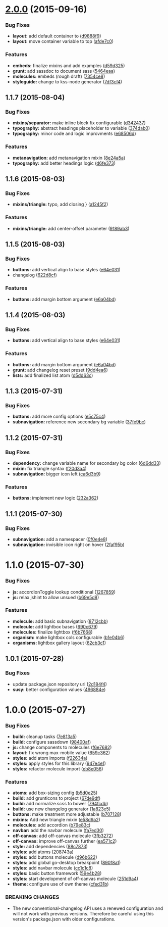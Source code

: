 <a name="2.0.0"></a>
# [2.0.0](https://github.com/rafhun/styles-library/compare/v1.1.7...v2.0.0) (2015-09-16)


### Bug Fixes

* **layout:** add default container to ([d9888f9](https://github.com/rafhun/styles-library/commit/d9888f9))
* **layout:** move container variable to top ([afde7c0](https://github.com/rafhun/styles-library/commit/afde7c0))

### Features

* **embeds:** finalize mixins and add examples ([d59d325](https://github.com/rafhun/styles-library/commit/d59d325))
* **grunt:** add sassdoc to document sass ([5464eaa](https://github.com/rafhun/styles-library/commit/5464eaa))
* **molecules:** embeds (rough draft) ([7354ce8](https://github.com/rafhun/styles-library/commit/7354ce8))
* **styleguide:** change to kss-node generator ([7df3cf4](https://github.com/rafhun/styles-library/commit/7df3cf4))



<a name="1.1.7"></a>
## 1.1.7 (2015-08-04)


### Bug Fixes

* **mixins/separator:** make inline block fix configurable ([d342437](https://github.com/rafhun/styles-library/commit/d342437))
* **typography:** abstract headings placeholder to variable ([374dab0](https://github.com/rafhun/styles-library/commit/374dab0))
* **typography:** minor code and logic improvments ([e68506d](https://github.com/rafhun/styles-library/commit/e68506d))

### Features

* **metanavigation:** add metanavigation mixin ([8e24a5a](https://github.com/rafhun/styles-library/commit/8e24a5a))
* **typography:** add better headings logic ([d6fe373](https://github.com/rafhun/styles-library/commit/d6fe373))



<a name="1.1.6"></a>
## 1.1.6 (2015-08-03)


### Bug Fixes

* **mixins/triangle:** typo, add closing } ([a1245f2](https://github.com/rafhun/styles-library/commit/a1245f2))

### Features

* **mixins/triangle:** add center-offset parameter ([9189ab3](https://github.com/rafhun/styles-library/commit/9189ab3))



<a name="1.1.5"></a>
## 1.1.5 (2015-08-03)


### Bug Fixes

* **buttons:** add vertical align to base styles ([e64e031](https://github.com/rafhun/styles-library/commit/e64e031))
* changelog ([622d8cf](https://github.com/rafhun/styles-library/commit/622d8cf))

### Features

* **buttons:** add margin bottom argument ([e6a04bd](https://github.com/rafhun/styles-library/commit/e6a04bd))



<a name="1.1.4"></a>
## 1.1.4 (2015-08-03)


### Bug Fixes

* **buttons:** add vertical align to base styles ([e64e031](https://github.com/rafhun/styles-library/commit/e64e031))

### Features

* **buttons:** add margin bottom argument ([e6a04bd](https://github.com/rafhun/styles-library/commit/e6a04bd))
* **grunt:** add changelog reset preset ([9dd4ea6](https://github.com/rafhun/styles-library/commit/9dd4ea6))
* **lists:** add finalized list atom ([d5dd63c](https://github.com/rafhun/styles-library/commit/d5dd63c))



<a name="1.1.3"></a>
## 1.1.3 (2015-07-31)


### Bug Fixes

* **buttons:** add more config options ([e5c75c4](https://github.com/rafhun/styles-library/commit/e5c75c4))
* **subnavigation:** reference new secondary bg variable ([37fe9bc](https://github.com/rafhun/styles-library/commit/37fe9bc))



<a name="1.1.2"></a>
## 1.1.2 (2015-07-31)


### Bug Fixes

* **dependency:** change variable name for secondary bg color ([6d6dd33](https://github.com/rafhun/styles-library/commit/6d6dd33))
* **mixin:** fix triangle syntax ([f20d3a4](https://github.com/rafhun/styles-library/commit/f20d3a4))
* **subnavigation:** bigger icon left ([ca6d3b9](https://github.com/rafhun/styles-library/commit/ca6d3b9))

### Features

* **buttons:** implement new logic ([232a362](https://github.com/rafhun/styles-library/commit/232a362))



<a name="1.1.1"></a>
## 1.1.1 (2015-07-30)


### Bug Fixes

* **subnavigation:** add a namespacer ([0f0e4e8](https://github.com/rafhun/styles-library/commit/0f0e4e8))
* **subnavigation:** invisible icon right on hover ([2faf95b](https://github.com/rafhun/styles-library/commit/2faf95b))



<a name="1.1.0"></a>
# 1.1.0 (2015-07-30)


### Bug Fixes

* **js:** accordionToggle lookup conditional ([1267859](https://github.com/rafhun/styles-library/commit/1267859))
* **js:** relax jshint to allow unsued ([b69e5d8](https://github.com/rafhun/styles-library/commit/b69e5d8))

### Features

* **molecule:** add basic subnavigation ([8712cbb](https://github.com/rafhun/styles-library/commit/8712cbb))
* **molecule:** add lightbox bases ([690c679](https://github.com/rafhun/styles-library/commit/690c679))
* **molecules:** finalize lightbox ([f6b7668](https://github.com/rafhun/styles-library/commit/f6b7668))
* **organism:** make lightbox cols configurable ([b1e04b6](https://github.com/rafhun/styles-library/commit/b1e04b6))
* **organisms:** lightbox gallery layout ([62cb3c1](https://github.com/rafhun/styles-library/commit/62cb3c1))



<a name="1.0.1"></a>
## 1.0.1 (2015-07-28)


### Bug Fixes

* update package.json repository url ([2d184f4](https://github.com/rafhun/styles-library/commit/2d184f4))
* **susy:** better configuration values ([496884e](https://github.com/rafhun/styles-library/commit/496884e))



<a name="1.0.0"></a>
# 1.0.0 (2015-07-27)


### Bug Fixes

* **build:** cleanup tasks ([7e813a5](https://github.com/rafhun/styles-library/commit/7e813a5))
* **build:** configure sassdown ([98400af](https://github.com/rafhun/styles-library/commit/98400af))
* **js:** change components to molecules ([f6e7682](https://github.com/rafhun/styles-library/commit/f6e7682))
* **layout:** fix wrong max-mobile value ([659c362](https://github.com/rafhun/styles-library/commit/659c362))
* **styles:** add atom imports ([f22634a](https://github.com/rafhun/styles-library/commit/f22634a))
* **styles:** apply styles for this library ([947e4e1](https://github.com/rafhun/styles-library/commit/947e4e1))
* **styles:** refactor molecule import ([eb8e056](https://github.com/rafhun/styles-library/commit/eb8e056))

### Features

* **atoms:** add box-sizing config ([b5d0e25](https://github.com/rafhun/styles-library/commit/b5d0e25))
* **build:** add grunticons to project ([67de9df](https://github.com/rafhun/styles-library/commit/67de9df))
* **build:** add normalize.scss to bower ([794fcdb](https://github.com/rafhun/styles-library/commit/794fcdb))
* **build:** use new changelog generator ([1a823e5](https://github.com/rafhun/styles-library/commit/1a823e5))
* **buttons:** make treatment more adjustable ([b707128](https://github.com/rafhun/styles-library/commit/b707128))
* **mixins:** Add new triangle mixin ([e58d9a2](https://github.com/rafhun/styles-library/commit/e58d9a2))
* **molecules:** add accordion ([b79e83c](https://github.com/rafhun/styles-library/commit/b79e83c))
* **navbar:** add the navbar molecule ([fa7ed30](https://github.com/rafhun/styles-library/commit/fa7ed30))
* **off-canvas:** add off-canvas molecule ([3fb3272](https://github.com/rafhun/styles-library/commit/3fb3272))
* **off-canvas:** improve off-canvas further ([ea571c2](https://github.com/rafhun/styles-library/commit/ea571c2))
* **style:** add dependencies ([88c7873](https://github.com/rafhun/styles-library/commit/88c7873))
* **styles:** add atoms ([208743a](https://github.com/rafhun/styles-library/commit/208743a))
* **styles:** add buttons molecule ([d96b622](https://github.com/rafhun/styles-library/commit/d96b622))
* **styles:** add global go-desktop breakpoint ([890f8a1](https://github.com/rafhun/styles-library/commit/890f8a1))
* **styles:** add navbar molecule ([cc1c1c8](https://github.com/rafhun/styles-library/commit/cc1c1c8))
* **styles:** basic button framework ([59e4b28](https://github.com/rafhun/styles-library/commit/59e4b28))
* **styles:** start development of off-canvas molecule ([251d9a4](https://github.com/rafhun/styles-library/commit/251d9a4))
* **theme:** configure use of own theme ([cfed31b](https://github.com/rafhun/styles-library/commit/cfed31b))


### BREAKING CHANGES

* The new conventional-changelog API uses a renewed configuration
and will not work with previous versions. Therefore be careful using this
version's package.json with older configurations.
